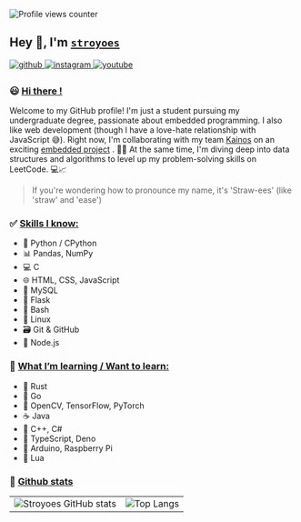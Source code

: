 ![Profile views counter](https://komarev.com/ghpvc/?username=stroyoes&&style=flat-square)  

## Hey 👋, I'm <ins>**`stroyoes`**</ins>
  

<a href="https://github.com/stroyoes" target="_blank">
<img src=https://img.shields.io/badge/github-%2324292e.svg?&style=for-the-badge&logo=github&logoColor=white alt=github style="margin-bottom: 5px;" />
</a>

<a href="https://instagram.com/stroyoes_dev" target="_blank">
<img src=https://img.shields.io/badge/instagram-%23000000.svg?&style=for-the-badge&logo=instagram&logoColor=white alt=instagram style="margin-bottom: 5px;" />
</a>

<a href="https://www.youtube.com/user/stroyoes_dev" target="_blank">
<img src=https://img.shields.io/badge/youtube-%23EE4831.svg?&style=for-the-badge&logo=youtube&logoColor=white alt=youtube style="margin-bottom: 5px;" />
</a>  
  
### 😃 <ins>Hi there !</ins> 

Welcome to my GitHub profile! I'm just a student pursuing my undergraduate degree, passionate about embedded programming. I also like web development (though I have a love-hate relationship with JavaScript 😅). 
Right now, I'm collaborating with my team [Kainos]() on an exciting [embedded project]() . 🚗✨
At the same time, I'm diving deep into data structures and algorithms to level up my problem-solving skills on LeetCode. 💻📈

> If you're wondering how to pronounce my name, it's 'Straw-ees' (like 'straw' and 'ease') 


### ✅ <ins>Skills I know:</ins>
- 🐍 Python / CPython
- 📊 Pandas, NumPy
- 💻 C
- 🌐 HTML, CSS, JavaScript
- 🐬 MySQL
- 🧪 Flask
- 🐚 Bash
- 🐧 Linux
- 🗃️ Git & GitHub
- 🌱 Node.js

### 📘 <ins>What I’m learning / Want to learn:</ins>
- 🦀 Rust
- 🐹 Go
- 🤖 OpenCV, TensorFlow, PyTorch
- ☕ Java
- 💠 C++, C#
- 🎯 TypeScript, Deno
- 🔌 Arduino, Raspberry Pi
- 🐉 Lua

### 💪 <ins>**Github stats**</ins> 

<table>
  <tr>
    <td>
      <img src="https://github-readme-stats.vercel.app/api?username=stroyoes&amp;show_icons=true&amp;theme=transparent&amp;hide_title=true" alt="Stroyoes GitHub stats">
    </td>
    <td>
      <img src="https://github-readme-stats.vercel.app/api/top-langs/?username=stroyoes&amp;theme=transparent&amp;hide_progress=false&amp;hide_title=true" alt="Top Langs">
    </td>
  </tr>
</table>
